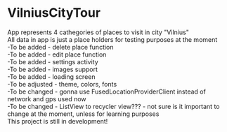 # VilniusCityTour <br>
App represents 4 cathegories of places to visit in city "Vilnius" <br>
All data in app is just a place holders for testing purposes at the moment <br>
-To be added - delete place function <br>
-To be added - edit place function <br>
-To be added - settings activity <br>
-To be added - images support <br>
-To be added - loading screen <br>
-To be adjusted - theme, colors, fonts <br>
-To be changed - gonna use FusedLocationProviderClient instead of network and gps used now <br>
-To be changed - ListView to recycler view??? - not sure is it important to change at the moment, unless for learning purposes <br>
This project is still in development! <br>
